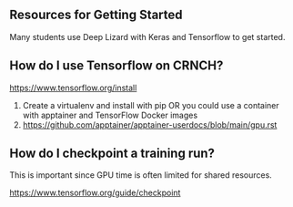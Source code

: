 

## Resources for Getting Started

Many students use Deep Lizard with Keras and Tensorflow to get started. 

## How do I use Tensorflow on CRNCH? 

https://www.tensorflow.org/install

1) Create a virtualenv and install with pip
   OR you could use a container with apptainer and TensorFlow Docker images
2) https://github.com/apptainer/apptainer-userdocs/blob/main/gpu.rst

## How do I checkpoint a training run?

This is important since GPU time is often limited for shared resources.

https://www.tensorflow.org/guide/checkpoint
